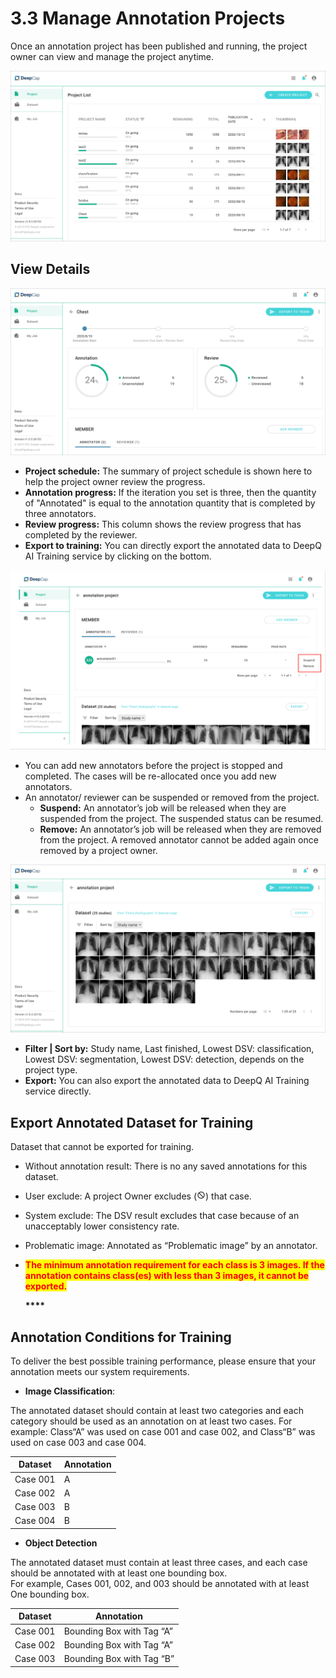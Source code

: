 # 3.3 Manage Annotation Projects

Once an annotation project has been published and running, the project owner can view and manage the project anytime.

![](../.gitbook/assets/con-3-3-1.png)

## View Details

![](../.gitbook/assets/con-3-3-2.png)

* **Project schedule:** The summary of project schedule is shown here to help the project owner review the progress.
* **Annotation progress:** If the iteration you set is three, then the quantity of "Annotated" is equal to the annotation quantity that is completed by three annotators.
* **Review progress:** This column shows the review progress that has completed by the reviewer.
* **Export to training:** You can directly export the annotated data to DeepQ AI Training service by clicking on the bottom.

![](../.gitbook/assets/con-3-3-3.png)

* You can add new annotators before the project is stopped and completed. The cases will be re-allocated once you add new annotators.
* An annotator/ reviewer can be suspended or removed from the project.
  * **Suspend:** An annotator’s job will be released when they are suspended from the project. The suspended status can be resumed.
  * **Remove:** An annotator’s job will be released when they are removed from the project. A removed annotator cannot be added again once removed by a project owner.

![](../.gitbook/assets/con-3-3-4.png)

* **Filter | Sort by:** Study name, Last finished, Lowest DSV: classification, Lowest DSV: segmentation, Lowest DSV: detection, depends on the project type.
* **Export:** You can also export the annotated data to DeepQ AI Training service directly.

## Export Annotated Dataset for Training

Dataset that cannot be exported for training.

* Without annotation result: There is no any saved annotations for this dataset.
* User exclude: A project Owner excludes (![](<../.gitbook/assets/image (10).png>)) that case.
* System exclude: The DSV result excludes that case because of an unacceptably lower consistency rate.
* Problematic image: Annotated as “Problematic image” by an annotator.
*   <mark style="color:red;">**The minimum annotation requirement for each class is 3 images. If the annotation contains class(es) with less than 3 images, it cannot be exported.**</mark>

    **\*\*\*\***

## Annotation Conditions for Training

To deliver the best possible training performance, please ensure that your annotation meets our system requirements.

* **Image Classification**:

The annotated dataset should contain at least two categories and each category should be used as an annotation on at least two cases. For example: Class“A” was used on case 001 and case 002, and Class“B” was used on case 003 and case 004.

| Dataset  | Annotation |
| -------- | ---------- |
| Case 001 | A          |
| Case 002 | A          |
| Case 003 | B          |
| Case 004 | B          |

* **Object Detection**

The annotated dataset must contain at least three cases, and each case should be annotated with at least one bounding box.\
For example, Cases 001, 002, and 003 should be annotated with at least One bounding box.

| Dataset  | Annotation                |
| -------- | ------------------------- |
| Case 001 | Bounding Box with Tag “A” |
| Case 002 | Bounding Box with Tag “A” |
| Case 003 | Bounding Box with Tag “B” |
